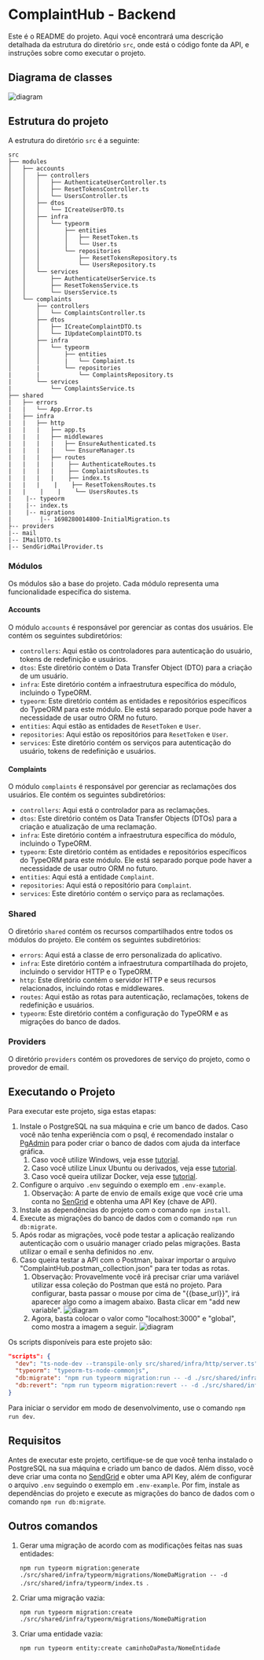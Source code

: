 # ComplaintHub - Backend

Este é o README do projeto. Aqui você encontrará uma descrição detalhada da estrutura do diretório `src`, onde está o código fonte da API, e instruções sobre como executar o projeto.

## Diagrama de classes
![diagram](diagram.png)

## Estrutura do projeto

A estrutura do diretório `src` é a seguinte:

```
src
├── modules
│   ├── accounts
│   │   ├── controllers
│   │   │   ├── AuthenticateUserController.ts
│   │   │   ├── ResetTokensController.ts
│   │   │   └── UsersController.ts
│   │   ├── dtos
│   │   │   └── ICreateUserDTO.ts
│   │   ├── infra
│   │   │   └── typeorm
│   │   │       ├── entities
│   │   │       │   ├── ResetToken.ts
│   │   │       │   └── User.ts
│   │   │       └── repositories
│   │   │           ├── ResetTokensRepository.ts
│   │   │           └── UsersRepository.ts
│   │   └── services
│   │       ├── AuthenticateUserService.ts
│   │       ├── ResetTokensService.ts
│   │       └── UsersService.ts
│   └── complaints
│       ├── controllers
│       │   └── ComplaintsController.ts
│       ├── dtos
│       │   ├── ICreateComplaintDTO.ts
│       │   └── IUpdateComplaintDTO.ts
│       ├── infra
│       │   └── typeorm
│       │       ├── entities
│       │       |   └── Complaint.ts
│       |       └── repositories
|       |           └── ComplaintsRepository.ts 
|       └── services 
|           └── ComplaintsService.ts 
├── shared 
|   ├── errors 
|   |   └── App.Error.ts 
|   ├── infra 
|   |   ├── http 
|   |   |   ├── app.ts 
|   |   |   ├── middlewares 
|   |   |   |   ├── EnsureAuthenticated.ts 
|   |   |   |   └── EnsureManager.ts 
|   |   |   ├── routes 
|   |   |   |    ├── AuthenticateRoutes.ts 
|   |   |   |    ├── ComplaintsRoutes.ts 
|   |   |   |    ├── index.ts 
|   |   |    |    ├── ResetTokensRoutes.ts 
|   |    |    |    └── UsersRoutes.ts 
|    |-- typeorm 
|    |-- index.ts 
|    |-- migrations 
|        |-- 1698280014800-InitialMigration.ts 
├-- providers 
|-- mail 
|-- IMailDTO.ts 
|-- SendGridMailProvider.ts 

```

### Módulos

Os módulos são a base do projeto. Cada módulo representa uma funcionalidade específica do sistema.

#### Accounts

O módulo `accounts` é responsável por gerenciar as contas dos usuários. Ele contém os seguintes subdiretórios:

- `controllers`: Aqui estão os controladores para autenticação do usuário, tokens de redefinição e usuários.
- `dtos`: Este diretório contém o Data Transfer Object (DTO) para a criação de um usuário.
- `infra`: Este diretório contém a infraestrutura específica do módulo, incluindo o TypeORM.
- `typeorm`: Este diretório contém as entidades e repositórios específicos do TypeORM para este módulo. Ele está separado porque pode haver a necessidade de usar outro ORM no futuro.
- `entities`: Aqui estão as entidades de `ResetToken` e `User`.
- `repositories`: Aqui estão os repositórios para `ResetToken` e `User`.
- `services`: Este diretório contém os serviços para autenticação do usuário, tokens de redefinição e usuários.

#### Complaints

O módulo `complaints` é responsável por gerenciar as reclamações dos usuários. Ele contém os seguintes subdiretórios:

- `controllers`: Aqui está o controlador para as reclamações.
- `dtos`: Este diretório contém os Data Transfer Objects (DTOs) para a criação e atualização de uma reclamação.
- `infra`: Este diretório contém a infraestrutura específica do módulo, incluindo o TypeORM.
- `typeorm`: Este diretório contém as entidades e repositórios específicos do TypeORM para este módulo. Ele está separado porque pode haver a necessidade de usar outro ORM no futuro.
- `entities`: Aqui está a entidade `Complaint`.
- `repositories`: Aqui está o repositório para `Complaint`.
- `services`: Este diretório contém o serviço para as reclamações.

### Shared

O diretório `shared` contém os recursos compartilhados entre todos os módulos do projeto. Ele contém os seguintes subdiretórios:

- `errors`: Aqui está a classe de erro personalizada do aplicativo.
- `infra`: Este diretório contém a infraestrutura compartilhada do projeto, incluindo o servidor HTTP e o TypeORM.
- `http`: Este diretório contém o servidor HTTP e seus recursos relacionados, incluindo rotas e middlewares.
- `routes`: Aqui estão as rotas para autenticação, reclamações, tokens de redefinição e usuários.
- `typeorm`: Este diretório contém a configuração do TypeORM e as migrações do banco de dados.

### Providers

O diretório `providers` contém os provedores de serviço do projeto, como o provedor de email.

## Executando o Projeto

Para executar este projeto, siga estas etapas:

1. Instale o PostgreSQL na sua máquina e crie um banco de dados. Caso você não tenha experiência com o psql, é recomendado instalar o [PgAdmin](https://www.pgadmin.org/download/pgadmin-4-windows/) para poder criar o banco de dados com ajuda da interface gráfica.
   1. Caso você utilize Windows, veja esse [tutorial](https://forum.casadodesenvolvedor.com.br/topic/46698-como-instalar-o-banco-de-dados-postgresql-no-windows/).
   2. Caso você utilize Linux Ubuntu ou derivados, veja esse [tutorial](https://www.edivaldobrito.com.br/como-instalar-o-postgresql-no-ubuntu-20-04-lts-e-derivados/).
   3. Caso você queira utilizar Docker, veja esse [tutorial](https://linuxhint.com/postgresql_docker/).
2. Configure o arquivo `.env` seguindo o exemplo em `.env-example`.
   1. Observação: A parte de envio de emails exige que você crie uma conta no [SenGrid](https://sendgrid.com/) e obtenha uma API Key (chave de API).
3. Instale as dependências do projeto com o comando `npm install`.
4. Execute as migrações do banco de dados com o comando `npm run db:migrate`.
5. Após rodar as migrações, você pode testar a aplicação realizando autenticação com o usuário manager criado pelas migrações. Basta utilizar o email e senha definidos no .env.
6. Caso queira testar a API com o Postman, baixar importar o arquivo "ComplaintHub.postman_collection.json" para ter todas as rotas.
   1. Observação: Provavelmente você irá precisar criar uma variável utilizar essa coleção do Postman que está no projeto. Para configurar, basta passar o mouse por cima de "{{base_url}}", irá aparecer algo como a imagem abaixo. Basta clicar em "add new variable".
   ![diagram](postman_variable1.png)
   2. Agora, basta colocar o valor como "localhost:3000" e "global", como mostra a imagem a seguir.
   ![diagram](postman_variable2.png)

Os scripts disponíveis para este projeto são:

```json
"scripts": {
  "dev": "ts-node-dev --transpile-only src/shared/infra/http/server.ts",
  "typeorm": "typeorm-ts-node-commonjs",
  "db:migrate": "npm run typeorm migration:run -- -d ./src/shared/infra/typeorm/index.ts",
  "db:revert": "npm run typeorm migration:revert -- -d ./src/shared/infra/typeorm/index.ts"
}
```

Para iniciar o servidor em modo de desenvolvimento, use o comando `npm run dev`.

## Requisitos

Antes de executar este projeto, certifique-se de que você tenha instalado o PostgreSQL na sua máquina e criado um banco de dados. Além disso, você deve criar uma conta no [SendGrid](https://sendgrid.com/) e obter uma API Key, além de configurar o arquivo `.env` seguindo o exemplo em `.env-example`. Por fim, instale as dependências do projeto e execute as migrações do banco de dados com o comando `npm run db:migrate`.

## Outros comandos
1. Gerar uma migração de acordo com as modificações feitas nas suas entidades: 
   
   `npm run typeorm migration:generate ./src/shared/infra/typeorm/migrations/NomeDaMigration -- -d ./src/shared/infra/typeorm/index.ts `.

2. Criar uma migração vazia:

   `npm run typeorm migration:create ./src/shared/infra/typeorm/migrations/NomeDaMigration`

3. Criar uma entidade vazia:
   
    `npm run typeorm entity:create caminhoDaPasta/NomeEntidade`